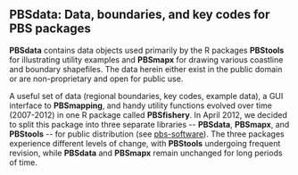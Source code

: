 ## PBSdata: Data, boundaries, and key codes for PBS packages ##

**PBSdata** contains data objects used primarily by the R packages **PBStools** for illustrating utility examples and **PBSmapx** for drawing various coastline and boundary shapefiles. The data herein either exist in the public domain or are non-proprietary and open for public use.

A useful set of data (regional boundaries, key codes, example data), a GUI interface to **PBSmapping**, and handy utility functions evolved over time (2007-2012) in one R package called **PBSfishery**. In April 2012, we decided to split this package into three separate libraries -- **PBSdata**, **PBSmapx**, and **PBStools** -- for public distribution (see <a href="https://github.com/pbs-software">pbs-software</a>). The three packages experience different levels of change, with **PBStools** undergoing frequent revision, while **PBSdata** and **PBSmapx** remain unchanged for long periods of time.
